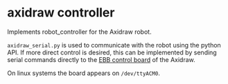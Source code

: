 # axidraw controller

Implements robot_controller for the Axidraw robot.

`axidraw_serial.py` is used to communicate with the robot using the python API.
If more direct control is desired, this can be implemented by sending serial commands directly to the [EBB control board](http://evil-mad.github.io/EggBot/ebb.html) of the Axidraw.

On linux systems the board appears on `/dev/ttyACM0`.

